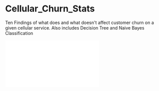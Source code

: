 # Cellular_Churn_Stats
Ten Findings of what does and what doesn't affect customer churn on a given cellular service. Also includes Decision Tree and Naive Bayes Classification

![findings](/images/FOR_GITHUB_of_Data_Mining_Churn.pdf)
